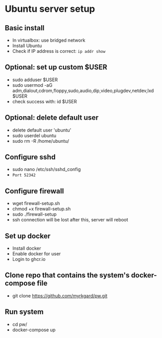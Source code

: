 # Ubuntu server setup

## Basic install
- In virtualbox: use bridged network
- Install Ubuntu
- Check if IP address is correct: ```ip addr show```

## Optional: set up custom $USER
- sudo adduser $USER
- sudo usermod -aG adm,dialout,cdrom,floppy,sudo,audio,dip,video,plugdev,netdev,lxd $USER
- check success with: id $USER

## Optional: delete default user
* delete default user 'ubuntu'
* sudo userdel ubuntu 
* sudo rm -R /home/ubuntu/

## Configure sshd
- sudo nano /etc/ssh/sshd_config
- ```Port 52342```

## Configure firewall
- wget firewall-setup.sh
- chmod +x firewall-setup.sh
- sudo ./firewall-setup
- ssh connection will be lost after this, server will reboot

## Set up docker
- Install docker
- Enable docker for user
- Login to ghcr.io

## Clone repo that contains the system's docker-compose file
- git clone https://github.com/myrkgard/pw.git

## Run system
- cd pw/
- docker-compose up


